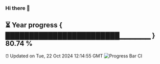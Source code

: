 ### Hi there 👋
⏳ Year progress { ████████████████████████▁▁▁▁▁▁ } 80.74 %
---
⏰ Updated on Tue, 22 Oct 2024 12:14:55 GMT
![Progress Bar CI](https://github.com/Moyi321/Moyi321/workflows/Progress%20Bar%20CI/badge.svg)
